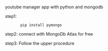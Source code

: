                      
 youtube manager app with python and mongodb

step1:                

           pip install pymongo 

step2:   connect with MongoDb Atlas for free 

step3:   Follow the upper procedure 
